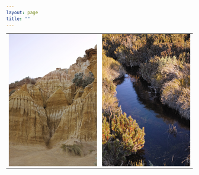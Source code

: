 ```yaml
---
layout: page
title: ""
---
```


| | |
|------------------------------------------------|---|
|![sanddunes](webphotos/enviroport/beausand.jpg) |![sanddunes](webphotos/enviroport/bawbawstream.jpg)|
